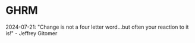 # GHRM

2024-07-21: "Change is not a four letter word...but often your reaction to it is!" - Jeffrey Gitomer